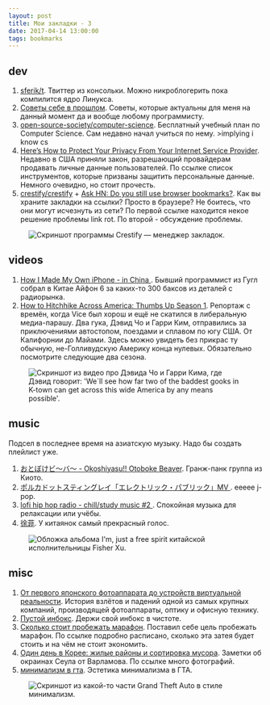 ```yaml
---
layout: post
title: Мои закладки - 3
date: 2017-04-14 13:00:00
tags: bookmarks
---
```


## dev

1. [sferik/t](https://github.com/sferik/t). Твиттер из консольки. Можно никроблогерить пока компилится ядро Линукса.
2. [Советы себе в прошлом](https://habrahabr.ru/post/139757/). Советы, которые актуальны для меня на данный момент да и вообще любому программисту.
3. [open-source-society/computer-science](https://github.com/open-source-society/computer-science). Бесплатный учебный план по Computer Science. Сам недавно начал учиться по нему. >implying i know cs
4. [Here’s How to Protect Your Privacy From Your Internet Service Provider](https://www.eff.org/deeplinks/2017/04/heres-how-protect-your-privacy-your-internet-service-provider). Недавно в США приняли закон, разрешающий провайдерам продавать личные данные пользователей. По ссылке список инструментов, которые призваны защитить персональные данные. Немного очевидно, но стоит прочесть.
5. [crestify/crestify](https://github.com/crestify/crestify) + [Ask HN: Do you still use browser bookmarks?](https://news.ycombinator.com/item?id=14064096). Как вы храните закладки на ссылки? Просто в браузере? Не боитесь, что они могут исчезнуть из сети? По первой ссылке находится некое решение проблемы link rot. По второй - обсуждение проблемы.

<figure><img src="{{ site.url }}/assets/images/links-3/crestify.png" alt="Скриншот программы Crestify — менеджер закладок."></figure>

## videos

1. [How I Made My Own iPhone - in China ](https://www.youtube.com/watch?v=leFuF-zoVzA). Бывший программист из Гугл собрал в Китае Айфон 6 за каких-то 300 баксов из деталей с радиорынка.
2. [How to Hitchhike Across America: Thumbs Up Season 1](https://www.youtube.com/watch?v=QO3-AAVTeDA). Репортаж с времён, когда Vice был хорош и ещё не скатился в либеральную медиа-парашу. Два гука, Дэвид Чо и Гарри Ким, отправились за приключениями автостопом, поездами и сплавом по югу США. От Калифорнии до Майами. Здесь можно увидеть без прикрас ту обычную, не-Голливудскую Америку конца нулевых. Обязательно посмотрите следующие два сезона.

<figure><img src="{{ site.url }}/assets/images/links-3/gooks.png" alt="Скриншот из видео про Дэвида Чо и Гарри Кима, где Дэвид говорит: 'We`ll see how far two of the baddest gooks in K-town can get across this wide America by any means possible'."></figure>

## music

Подсел в последнее время на азиатскую музыку. Надо бы создать плейлист уже.

1. [おとぼけビ～バ～ - Okoshiyasu!! Otoboke Beaver](https://vk.com/wall-51400731_1880). Гранж-панк группа из Киото.
2. [ポルカドットスティングレイ「エレクトリック・パブリック」MV ](https://www.youtube.com/watch?v=S5st_BGFpLI). еееее j-pop.
3. [lofi hip hop radio - chill/study music #2 ](https://www.youtube.com/watch?v=jpRdxUMez_0). Спокойная музыка для релаксации или учёбы.
4. [徐菲](https://vk.com/wall-126458104_108). У китаянок самый прекрасный голос.

<figure><img src="{{ site.url }}/assets/images/links-3/fisher_xu.jpg" alt="Обложка альбома I'm, just a free spirit китайской исполнительницы Fisher Xu."></figure>

## misc

1. [От первого японского фотоаппарата до устройств виртуальной реальности](https://vc.ru/p/canon-story). История взлётов и падений одной из самых крупных компаний, производящей фотоаппараты, оптику и офисную технику.
2. [Пустой инбокс](https://rakh.im/inbox/). Держи свой инбокс в чистоте.
3. [Сколько стоит пробежать марафон](https://journal.tinkoff.ru/marathon/). Поставил себе цель пробежать марафон. По ссылке подробно расписано, сколько эта затея будет стоить и на чём не стоит экономить.
4. [Один день в Корее: жилые районы и сортировка мусора](http://varlamov.ru/2284882.html). Заметки об окраинах Сеула от Варламова. По ссылке много фотографий.
5. [минимализм в гта](https://vk.com/public137068306). Эстетика минимализма в ГТА.

<figure><img src="{{ site.url }}/assets/images/links-3/gta.jpg" alt="Скриншот из какой-то части Grand Theft Auto в стиле минимализм."></figure>
